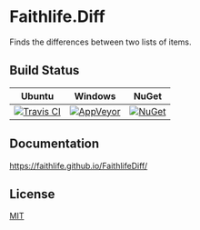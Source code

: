 # Faithlife.Diff

Finds the differences between two lists of items.

## Build Status

Ubuntu | Windows | NuGet
--- | --- | ---
[![Travis CI](https://img.shields.io/travis/Faithlife/FaithlifeDiff/master.svg)](https://travis-ci.org/Faithlife/FaithlifeDiff) | [![AppVeyor](https://img.shields.io/appveyor/ci/Faithlife/faithlifediff/master.svg)](https://ci.appveyor.com/project/Faithlife/faithlifediff) | [![NuGet](https://img.shields.io/nuget/v/Faithlife.Diff.svg)](https://www.nuget.org/packages/Faithlife.Diff)

## Documentation

https://faithlife.github.io/FaithlifeDiff/

## License

[MIT](LICENSE)
